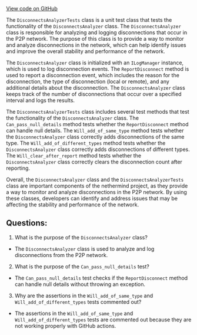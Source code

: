 [View code on GitHub](https://github.com/nethermindeth/nethermind/Nethermind.Network.Test/P2P/DisconnectsAnalyzerTests.cs)

The `DisconnectsAnalyzerTests` class is a unit test class that tests the functionality of the `DisconnectsAnalyzer` class. The `DisconnectsAnalyzer` class is responsible for analyzing and logging disconnections that occur in the P2P network. The purpose of this class is to provide a way to monitor and analyze disconnections in the network, which can help identify issues and improve the overall stability and performance of the network.

The `DisconnectsAnalyzer` class is initialized with an `ILogManager` instance, which is used to log disconnection events. The `ReportDisconnect` method is used to report a disconnection event, which includes the reason for the disconnection, the type of disconnection (local or remote), and any additional details about the disconnection. The `DisconnectsAnalyzer` class keeps track of the number of disconnections that occur over a specified interval and logs the results.

The `DisconnectsAnalyzerTests` class includes several test methods that test the functionality of the `DisconnectsAnalyzer` class. The `Can_pass_null_details` method tests whether the `ReportDisconnect` method can handle null details. The `Will_add_of_same_type` method tests whether the `DisconnectsAnalyzer` class correctly adds disconnections of the same type. The `Will_add_of_different_types` method tests whether the `DisconnectsAnalyzer` class correctly adds disconnections of different types. The `Will_clear_after_report` method tests whether the `DisconnectsAnalyzer` class correctly clears the disconnection count after reporting.

Overall, the `DisconnectsAnalyzer` class and the `DisconnectsAnalyzerTests` class are important components of the nethermind project, as they provide a way to monitor and analyze disconnections in the P2P network. By using these classes, developers can identify and address issues that may be affecting the stability and performance of the network.
## Questions: 
 1. What is the purpose of the `DisconnectsAnalyzer` class?
- The `DisconnectsAnalyzer` class is used to analyze and log disconnections from the P2P network.

2. What is the purpose of the `Can_pass_null_details` test?
- The `Can_pass_null_details` test checks if the `ReportDisconnect` method can handle null details without throwing an exception.

3. Why are the assertions in the `Will_add_of_same_type` and `Will_add_of_different_types` tests commented out?
- The assertions in the `Will_add_of_same_type` and `Will_add_of_different_types` tests are commented out because they are not working properly with GitHub actions.